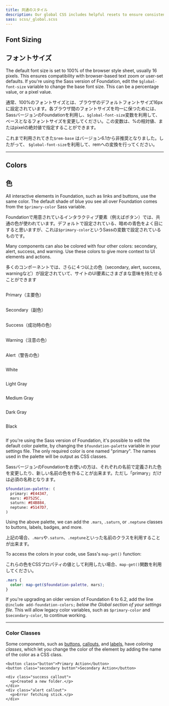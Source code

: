```yaml
---
title: 共通のスタイル
description: Our global CSS includes helpful resets to ensure consistent styling across browsers.
sass: scss/_global.scss
---
```


## Font Sizing

## フォントサイズ

The default font size is set to 100% of the browser style sheet, usually 16 pixels. This ensures compatibility with browser-based text zoom or user-set defaults. If you're using the Sass version of Foundation, edit the `$global-font-size` variable to change the base font size. This can be a percentage value, or a pixel value.

通常、100%のフォントサイズとは、ブラウザのデフォルトフォントサイズ16pxに設定されています。各ブラウザ間のフォントサイズを均一に保つためには、SassバージョンのFoundationを利用し、`$global-font-size`変数を利用して、ベースとなるフォントサイズを変更してください。この変数は、%の相対値、またはpixelの絶対値で指定することができます。

<div class="alert callout">
  <p>これまで利用されてきた<code>$rem-base</code> はバージョン6.1から非推奨となりました。したがって、 <code>$global-font-size</code>を利用して、remへの変換を行ってください。</p>
</div>

---

## Colors

## 色

All interactive elements in Foundation, such as links and buttons, use the same color. The default shade of blue you see all over Foundation comes from the `$primary-color` Sass variable.

Foundationで用意されているインタラクティブ要素（例えばボタン）では、共通の色が使われています。デフォルトで設定されている、暗めの青色をよく目にすると思いますが、これは`$primary-color`というSassの変数で設定されているものです。

Many components can also be colored with four other colors: secondary, alert, success, and warning. Use these colors to give more context to UI elements and actions.

多くのコンポーネントでは、さらに４つ以上の色（secondary, alert, success, warningなど）が設定されていて、サイトのUI要素にさまざまな意味を持たせることができます

<div class="row small-up-1 medium-up-3 large-up-5">
  <div class="column">
    <div class="docs-color-block">
      <div class="docs-color-block-primary"></div>
      <p>Primary（主要色）</p>
    </div>
  </div>
  <div class="column">
    <div class="docs-color-block">
      <div class="docs-color-block-secondary"></div>
      <p>Secondary（副色）</p>
    </div>
  </div>
  <div class="column">
    <div class="docs-color-block">
      <div class="docs-color-block-success"></div>
      <p>Success（成功時の色）</p>
    </div>
  </div>
  <div class="column">
    <div class="docs-color-block">
      <div class="docs-color-block-warning"></div>
      <p>Warning（注意の色）</p>
    </div>
  </div>
  <div class="column">
    <div class="docs-color-block">
      <div class="docs-color-block-alert"></div>
      <p>Alert（警告の色）</p>
    </div>
  </div>
  <div class="column">
    <div class="docs-color-block">
      <div class="docs-color-block-white"></div>
      <p>White</p>
    </div>
  </div>
  <div class="column">
    <div class="docs-color-block">
      <div class="docs-color-block-light-gray"></div>
      <p>Light Gray</p>
    </div>
  </div>
  <div class="column">
    <div class="docs-color-block">
      <div class="docs-color-block-medium-gray"></div>
      <p>Medium Gray</p>
    </div>
  </div>
  <div class="column">
    <div class="docs-color-block">
      <div class="docs-color-block-dark-gray"></div>
      <p>Dark Gray</p>
    </div>
  </div>
  <div class="column">
    <div class="docs-color-block">
      <div class="docs-color-block-black"></div>
      <p>Black</p>
    </div>
  </div>
</div>

If you're using the Sass version of Foundation, it's possible to edit the default color palette, by changing the `$foundation-palette` variable in your settings file. The only required color is one named "primary". The names used in the palette will be output as CSS classes.

SassバージョンのFoundationをお使いの方は、それぞれの名前で定義された色を変更したり、新しい名前の色を作ることが出来ます。ただし「primary」だけは必須の名称となります。

```scss
$foundation-palette: (
  primary: #E44347,
  mars: #D7525C,
  saturn: #E4B884,
  neptune: #5147D7,
)
```

Using the above palette, we can add the `.mars`, `.saturn`, or `.neptune` classes to buttons, labels, badges, and more.

上記の場合、`.mars`や`.saturn`、`.neptune`といった名前のクラスを利用することが出来ます。

To access the colors in your code, use Sass's `map-get()` function:

これらの色をCSSプロパティの値として利用したい場合、`map-get()`関数を利用してください。

```scss
.mars {
  color: map-get($foundation-palette, mars);
}
```

<div class="warning callout">
  <p>If you're upgrading an older version of Foundation 6 to 6.2, add the line <code>@include add-foundation-colors;</code> <em>below the Global section of your settings file</em>. This will allow legacy color variables, such as <code>$primary-color</code> and <code>$secondary-color</code>, to continue working.
</div>

---

### Color Classes

Some components, such as [buttons](button.html), [callouts](callout.html), and [labels](label.html), have *coloring classes*, which let you change the color of the element by adding the name of the color as a CSS class.

```html_example
<button class="button">Primary Action</button>
<button class="secondary button">Secondary Action</button>
```

```html_example
<div class="success callout">
  <p>Created a new folder.</p>
</div>
<div class="alert callout">
  <p>Error fetching stick.</p>
</div>
```
